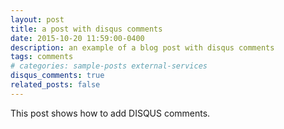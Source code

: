 ```yaml
---
layout: post
title: a post with disqus comments
date: 2015-10-20 11:59:00-0400
description: an example of a blog post with disqus comments
tags: comments
# categories: sample-posts external-services
disqus_comments: true
related_posts: false
---
```

This post shows how to add DISQUS comments.
